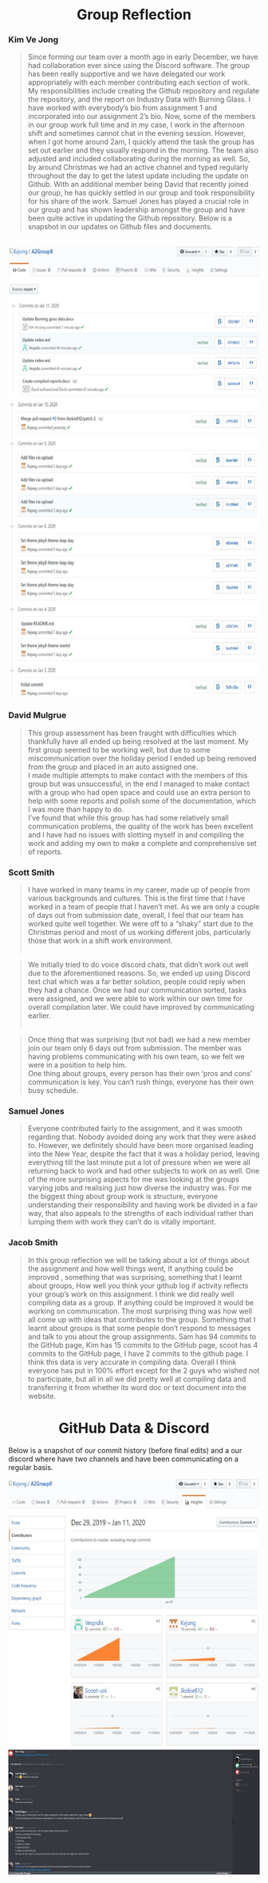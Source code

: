 # <center>Group Reflection</center>

### Kim Ve Jong
>Since forming our team over a month ago in early December, we have had collaboration ever since using the Discord software. The group has been really supportive and we have delegated our work appropriately with each member contributing each section of work. My responsibilities include creating the Github repository and regulate the repository, and the report on Industry Data with Burning Glass. I have worked with everybody’s bio from assignment 1 and incorporated into our assignment 2’s bio. Now, some of the members in our group work full time and in my case, I work in the afternoon shift and sometimes cannot chat in the evening session. However, when I got home around 2am, I quickly attend the task the group has set out earlier and they usually respond in the morning. The team also adjusted and included collaborating during the morning as well. So, by around Christmas we had an active channel and typed regularly throughout the day to get the latest update including the update on Github. With an additional member being David that recently joined our group, he has quickly settled in our group and took responsibility for his share of the work. Samuel Jones has played a crucial role in our group and has shown leadership amongst the group and have been quite active in updating the Github repository. Below is a snapshot in our updates on Github files and documents.
<br>
<img src="kimvejongreflection.png" alt="github data" width="642" height="300">
<img src="kimvejongreflection2.png" alt="github data" width="642" height="600">


### David Mulgrue
>This group assessment has been fraught with difficulties which thankfully have all ended up being resolved at the last moment.
My first group seemed to be working well, but due to some miscommunication over the holiday period I ended up being removed from the group and placed in an auto assigned one.<br>
I made multiple attempts to make contact with the members of this group but was unsuccessful, in the end I managed to make contact with a group who had open space and could use an extra person to help with some reports and polish some of the documentation, which I was more than happy to do.<br>
I’ve found that while this group has had some relatively small communication problems, the quality of the work has been excellent and I have had no issues with slotting myself in and compiling the work and adding my own to make a complete and comprehensive set of reports.

### Scott Smith
>I have worked in many teams in my career, made up of people from various backgrounds and cultures. This is the first time that I have worked in a team of people that I haven’t met. As we are only a couple of days out from submission date, overall, I feel that our team has worked quite well together. We were off to a “shaky” start due to the Christmas period and most of us working different jobs, particularly those that work in a shift work environment.<br><br>

>We initially tried to do voice discord chats, that didn’t work out well due to the aforementioned reasons. So, we ended up using Discord text chat which was a far better solution, people could reply when they had a chance. Once we had our communication sorted, tasks were assigned, and we were able to work within our own time for overall compilation later. We could have improved by communicating earlier.<br><br>

>Once thing that was surprising (but not bad) we had a new member join our team only 6 days out from submission. The member was having problems communicating with his own team, so we felt we were in a position to help him.<br>
One thing about groups, every person has their own ‘pros and cons’ communication is key. You can’t rush things, everyone has their own busy schedule.

### Samuel Jones
>Everyone contributed fairly to the assignment, and it was smooth regarding that. Nobody avoided doing any work that they were asked to. However, we definitely should have been more organised leading into the New Year, despite the fact that it was a holiday period, leaving everything till the last minute put a lot of pressure when we were all returning back to work and had other subjects to work on as well. One of the more surprising aspects for me was looking at the groups varying jobs and realising just how diverse the industry was.  For me the biggest thing about group work is structure, everyone understanding their responsibility and having work be divided in a fair way, that also appeals to the strengths of each individual rather than lumping them with work they can’t do is vitally important.


### Jacob Smith
>In this group reflection we will be talking about a lot of things about the assignment and how well things went, If anything could be improved , something that was surprising, something that I learnt about groups, How well  you think your github log if activity reflects your group’s work on this assignment.
I think we did really well compiling data as a group. If anything could be improved it would be working on communication. The most surprising thing was how well all come up with ideas that contributes to the group.  Something that I learnt about groups is that some people don’t respond to messages and talk to you about the group assignments. Sam has 94 commits to the GitHub page, Kim has 15 commits to the GitHub page, scoot has 4 commits to the GitHub page, I have 2 commits to the github page. I think  this data is very accurate in compiling data. Overall I think everyone has put in 100% effort except for the 2 guys who wished not to participate, but all in all we did pretty well at compiling data and transferring it from whether its word doc or text document into the website.


# <center> GitHub Data & Discord </center>

Below is a snapshot of our commit history (before final edits) and a our discord where have two channels and have been communicating on a regular basis.

<img src="githubdatasummary.png" alt="github data" width="642" height="540">
<img src="discordsnap.png" alt="github data" width="642" height="250">
